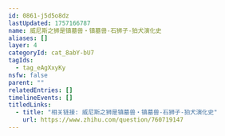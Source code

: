 ```yaml
---
id: 0861-j5d5o8dz
lastUpdated: 1757166787
name: 威尼斯之狮是镇墓兽・镇墓兽-石狮子-狛犬演化史
aliases: []
layer: 4
categoryId: cat_8abY-bU7
tagIds:
  - tag_eAgXxyKy
nsfw: false
parent: ""
relatedEntries: []
timelineEvents: []
titledLinks:
  - title: "相关链接: 威尼斯之狮是镇墓兽・镇墓兽-石狮子-狛犬演化史"
    url: https://www.zhihu.com/question/760719147
---
```


